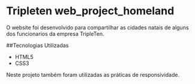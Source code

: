 # Tripleten web_project_homeland

O website foi desenvolvido para compartilhar as cidades natais de alguns dos funcionarios da empresa TripleTen.

##Tecnologias Utilizadas

- HTML5
- CSS3

Neste projeto também foram utilizadas as práticas de responsividade.

